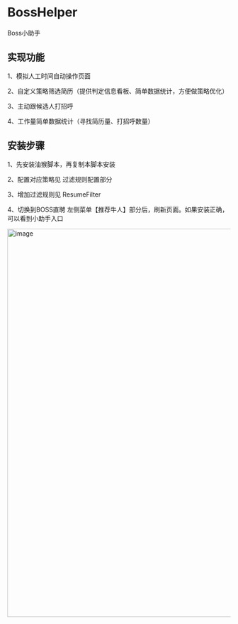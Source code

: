 # BossHelper
Boss小助手

## 实现功能
1、模拟人工时间自动操作页面

2、自定义策略筛选简历（提供判定信息看板、简单数据统计，方便做策略优化）

3、主动跟候选人打招呼

4、工作量简单数据统计（寻找简历量、打招呼数量）

## 安装步骤
1、先安装油猴脚本，再复制本脚本安装

2、配置对应策略见 过滤规则配置部分

3、增加过滤规则见 ResumeFilter

4、切换到BOSS直聘 左侧菜单【推荐牛人】部分后，刷新页面。如果安装正确，可以看到小助手入口

<img width="875" alt="image" src="https://user-images.githubusercontent.com/5837287/155847297-59a6f6d0-6c5f-419d-8c5a-1169fe2f3f14.png">

